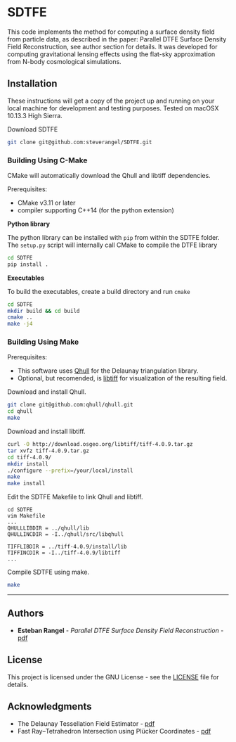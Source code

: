 # SDTFE
This code implements the method for computing a surface density field from particle data, as described in the paper: Parallel DTFE Surface Density Field Reconstruction, see author section for details. It was developed for computing gravitational lensing effects using the flat-sky approximation from N-body cosmological simulations.

## Installation

These instructions will get a copy of the project up and running on your local machine for development and testing purposes. Tested on macOSX 10.13.3 High Sierra.

Download SDTFE
```bash
git clone git@github.com:steverangel/SDTFE.git
```

### Building Using C-Make

CMake will automatically download the Qhull and libtiff dependencies.

Prerequisites:

- CMake v3.11 or later
- compiler supporting C++14 (for the python extension)

**Python library**

The python library can be installed with ``pip`` from within the SDTFE folder.
The ``setup.py`` script will internally call CMake to compile the DTFE library

```bash
cd SDTFE
pip install .
```


**Executables**

To build the executables, create a build directory and run ``cmake``

```bash
cd SDTFE
mkdir build && cd build
cmake ..
make -j4
```

### Building Using Make

Prerequisites:

- This software uses [Qhull](http://www.qhull.org) for the Delaunay triangulation library.
- Optional, but recomended, is [libtiff](http://www.libtiff.org) for visualization of the resulting field.


Download and install Qhull.

```bash
git clone git@github.com:qhull/qhull.git
cd qhull
make
```

Download and install libtiff.

```bash
curl -O http://download.osgeo.org/libtiff/tiff-4.0.9.tar.gz
tar xvfz tiff-4.0.9.tar.gz
cd tiff-4.0.9/
mkdir install
./configure --prefix=/your/local/install
make
make install
```

Edit the SDTFE Makefile to link Qhull and libtiff.

```
cd SDTFE
vim Makefile
...
QHULLLIBDIR = ../qhull/lib
QHULLINCDIR = -I../qhull/src/libqhull

TIFFLIBDIR = ../tiff-4.0.9/install/lib
TIFFINCDIR = -I../tiff-4.0.9/libtiff
...
```

Compile SDTFE using make.

```bash
make
```

--------------------------------------------------------------------------------
## Authors

* **Esteban Rangel** - *Parallel DTFE Surface Density Field Reconstruction* - [pdf](http://cucis.ece.northwestern.edu/publications/pdf/RLH16.pdf)

## License

This project is licensed under the GNU License - see the [LICENSE](https://github.com/steverangel/SDTFE/blob/master/LICENSE) file for details.

## Acknowledgments

* The Delaunay Tessellation Field Estimator - [pdf](https://arxiv.org/pdf/astro-ph/0011007.pdf)
* Fast Ray–Tetrahedron Intersection using Plücker Coordinates - [pdf](http://citeseerx.ist.psu.edu/viewdoc/download?doi=10.1.1.565.3129&rep=rep1&type=pdf)
